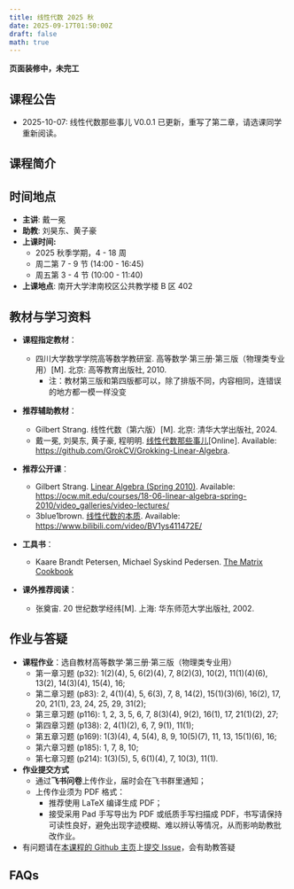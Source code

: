 ```yaml
---
title: 线性代数 2025 秋
date: 2025-09-17T01:50:00Z
draft: false
math: true
---
```


**页面装修中，未完工**

## 课程公告

- 2025-10-07: 线性代数那些事儿 V0.0.1 已更新，重写了第二章，请选课同学重新阅读。

## 课程简介

## 时间地点

* **主讲**: 戴一冕
* **助教**: 刘昊东、黄子豪
* **上课时间:**
    * 2025 秋季学期，4 - 18 周
    * 周二第 7 - 9 节 (14:00 - 16:45)
    * 周五第 3 - 4 节 (10:00 - 11:40)
* **上课地点**: 南开大学津南校区公共教学楼 B 区 402

## 教材与学习资料

- **课程指定教材**：

  - 四川大学数学学院高等数学教研室. 高等数学·第三册·第三版（物理类专业用）[M]. 北京: 高等教育出版社, 2010.
    - 注：教材第三版和第四版都可以，除了排版不同，内容相同，连错误的地方都一模一样没变

- **推荐辅助教材**：

  - Gilbert Strang. 线性代数（第六版）[M]. 北京: 清华大学出版社, 2024.
  - 戴一冕, 刘昊东, 黄子豪, 程明明. [线性代数那些事儿](https://github.com/GrokCV/Grokking-Linear-Algebra)[Online].  Available: <https://github.com/GrokCV/Grokking-Linear-Algebra>.

- **推荐公开课**：

  - Gilbert Strang. [Linear Algebra (Spring 2010)](https://ocw.mit.edu/courses/18-06-linear-algebra-spring-2010/video_galleries/video-lectures/). Available: <https://ocw.mit.edu/courses/18-06-linear-algebra-spring-2010/video_galleries/video-lectures/>
  - 3blue1brown. [线性代数的本质](https://www.bilibili.com/video/BV1ys411472E/).  Available: <https://www.bilibili.com/video/BV1ys411472E/>

- **工具书**：

    - Kaare Brandt Petersen, Michael Syskind Pedersen. [The Matrix Cookbook](https://www.math.uwaterloo.ca/~hwolkowi/matrixcookbook.pdf)

- **课外推荐阅读**：

    - 张奠宙. 20 世纪数学经纬[M]. 上海: 华东师范大学出版社, 2002.

    

## 作业与答疑

- **课程作业**：选自教材高等数学·第三册·第三版（物理类专业用）
    - 第一章习题 (p32): 1(2)(4), 5, 6(2)(4), 7, 8(2)(3), 10(2), 11(1)(4)(6), 13(2), 14(3)(4), 15(4), 16;
    - 第二章习题 (p83): 2, 4(1)(4), 5, 6(3), 7, 8, 14(2), 15(1)(3)(6), 16(2), 17, 20, 21(1), 23, 24, 25, 29, 31(2);
    - 第三章习题 (p116): 1, 2, 3, 5, 6, 7, 8(3)(4), 9(2), 16(1), 17, 21(1)(2), 27;
    - 第四章习题 (p138): 2, 4(1)(2), 6, 7, 9(1), 11(1);
    - 第五章习题 (p169): 1(3)(4), 4, 5(4), 8, 9, 10(5)(7), 11, 13, 15(1)(6), 16;
    - 第六章习题 (p185): 1, 7, 8, 10;
    - 第七章习题 (p214): 1(3)(5), 5, 6(1)(4), 7, 10(3), 11(1).
- **作业提交方式**
    - 通过**飞书问卷**上传作业，届时会在飞书群里通知；
    - 上传作业须为 PDF 格式：
        - 推荐使用 LaTeX 编译生成 PDF；
        - 接受采用 Pad 手写导出为 PDF 或纸质手写扫描成 PDF，书写请保持可读性良好，避免出现字迹模糊、难以辨认等情况，从而影响助教批改作业。
- 有问题请在[本课程的 Github 主页](https://github.com/GrokCV/Grokking-Linear-Algebra)上[提交 Issue](https://github.com/GrokCV/Grokking-Linear-Algebra/issues)，会有助教答疑

## FAQs

